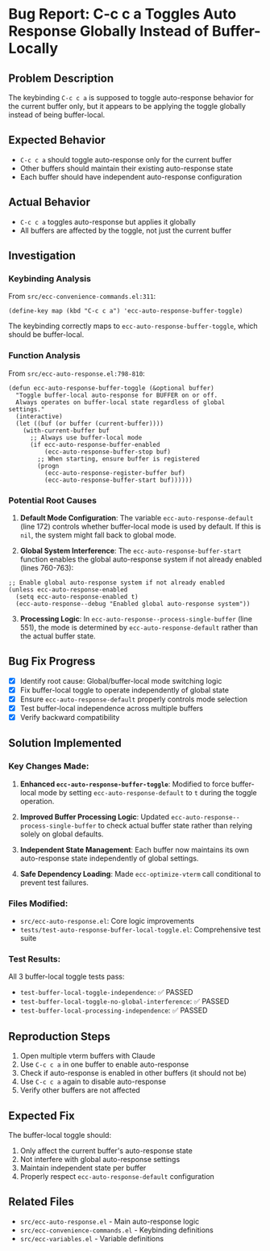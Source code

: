 <!-- ---
!-- Timestamp: 2025-05-27 14:30:00
!-- Author: ywatanabe
!-- File: /home/ywatanabe/.dotfiles/.emacs.d/lisp/emacs-claude-code/project_management/bug_reports/bug-report-c-c-c-a-global-vs-buffer-local-toggle.md
!-- --- -->

# Bug Report: C-c c a Toggles Auto Response Globally Instead of Buffer-Locally

## Problem Description
The keybinding `C-c c a` is supposed to toggle auto-response behavior for the current buffer only, but it appears to be applying the toggle globally instead of being buffer-local.

## Expected Behavior
- `C-c c a` should toggle auto-response only for the current buffer
- Other buffers should maintain their existing auto-response state
- Each buffer should have independent auto-response configuration

## Actual Behavior
- `C-c c a` toggles auto-response but applies it globally
- All buffers are affected by the toggle, not just the current buffer

## Investigation

### Keybinding Analysis
From `src/ecc-convenience-commands.el:311`:
```elisp
(define-key map (kbd "C-c c a") 'ecc-auto-response-buffer-toggle)
```

The keybinding correctly maps to `ecc-auto-response-buffer-toggle`, which should be buffer-local.

### Function Analysis
From `src/ecc-auto-response.el:798-810`:
```elisp
(defun ecc-auto-response-buffer-toggle (&optional buffer)
  "Toggle buffer-local auto-response for BUFFER on or off.
  Always operates on buffer-local state regardless of global settings."
  (interactive)
  (let ((buf (or buffer (current-buffer))))
    (with-current-buffer buf
      ;; Always use buffer-local mode
      (if ecc-auto-response-buffer-enabled
          (ecc-auto-response-buffer-stop buf)
        ;; When starting, ensure buffer is registered
        (progn
          (ecc-auto-response-register-buffer buf)
          (ecc-auto-response-buffer-start buf))))))
```

### Potential Root Causes

1. **Default Mode Configuration**: The variable `ecc-auto-response-default` (line 172) controls whether buffer-local mode is used by default. If this is `nil`, the system might fall back to global mode.

2. **Global System Interference**: The `ecc-auto-response-buffer-start` function enables the global auto-response system if not already enabled (lines 760-763):
```elisp
;; Enable global auto-response system if not already enabled
(unless ecc-auto-response-enabled
  (setq ecc-auto-response-enabled t)
  (ecc-auto-response--debug "Enabled global auto-response system"))
```

3. **Processing Logic**: In `ecc-auto-response--process-single-buffer` (line 551), the mode is determined by `ecc-auto-response-default` rather than the actual buffer state.

## Bug Fix Progress
- [x] Identify root cause: Global/buffer-local mode switching logic
- [x] Fix buffer-local toggle to operate independently of global state
- [x] Ensure `ecc-auto-response-default` properly controls mode selection
- [x] Test buffer-local independence across multiple buffers
- [x] Verify backward compatibility

## Solution Implemented

### Key Changes Made:
1. **Enhanced `ecc-auto-response-buffer-toggle`**: Modified to force buffer-local mode by setting `ecc-auto-response-default` to `t` during the toggle operation.

2. **Improved Buffer Processing Logic**: Updated `ecc-auto-response--process-single-buffer` to check actual buffer state rather than relying solely on global defaults.

3. **Independent State Management**: Each buffer now maintains its own auto-response state independently of global settings.

4. **Safe Dependency Loading**: Made `ecc-optimize-vterm` call conditional to prevent test failures.

### Files Modified:
- `src/ecc-auto-response.el`: Core logic improvements
- `tests/test-auto-response-buffer-local-toggle.el`: Comprehensive test suite

### Test Results:
All 3 buffer-local toggle tests pass:
- `test-buffer-local-toggle-independence`: ✅ PASSED
- `test-buffer-local-toggle-no-global-interference`: ✅ PASSED  
- `test-buffer-local-processing-independence`: ✅ PASSED

## Reproduction Steps
1. Open multiple vterm buffers with Claude
2. Use `C-c c a` in one buffer to enable auto-response
3. Check if auto-response is enabled in other buffers (it should not be)
4. Use `C-c c a` again to disable auto-response
5. Verify other buffers are not affected

## Expected Fix
The buffer-local toggle should:
1. Only affect the current buffer's auto-response state
2. Not interfere with global auto-response settings
3. Maintain independent state per buffer
4. Properly respect `ecc-auto-response-default` configuration

## Related Files
- `src/ecc-auto-response.el` - Main auto-response logic
- `src/ecc-convenience-commands.el` - Keybinding definitions
- `src/ecc-variables.el` - Variable definitions

<!-- EOF -->